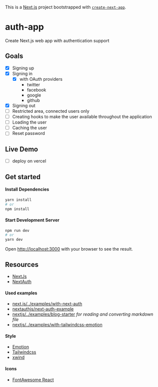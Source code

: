 This is a [Next.js](https://nextjs.org/) project bootstrapped with [`create-next-app`](https://github.com/vercel/next.js/tree/canary/packages/create-next-app).

# auth-app

Create Next.js web app with authentication support

## Goals

- [X] Signing up
- [X] Signing in
    - [X] with OAuth providers
        - twitter
        - facebook
        - google
        - github
- [X] Signing out
- [ ] Restricted area, connected users only
- [ ] Creating hooks to make the user available throughout the application
- [ ] Loading the user
- [ ] Caching the user
- [ ] Reset password

## Live Demo
- [ ] deploy on vercel

## Get started
#### Install Dependencies
```bash 
yarn install
# or
npm install 
```

#### Start Development Server
```bash
npm run dev
# or
yarn dev
```
Open [http://localhost:3000](http://localhost:3000) with your browser to see the result.

## Resources
- [NextJs](https://nextjs.org/)
- [NextAuth](https://next-auth.js.org/)
#### Used examples
- [next.js/../examples/with-next-auth](https://github.com/vercel/next.js/tree/canary/examples/with-next-auth)
- [nextauthjs/next-auth-example](https://github.com/nextauthjs/next-auth-example)
- [nextjs/../examples/blog-starter](https://github.com/vercel/next.js/tree/canary/examples/blog-starter) _for reading and converting markdown file_
- [nextjs/../examples/with-tailwindcss-emotion](https://github.com/vercel/next.js/tree/canary/examples/with-tailwindcss-emotion)
#### Style
- [Emotion](https://emotion.sh/)
- [Tailwindcss](https://tailwindcss.com/) 
- [xwind](https://github.com/Arthie/xwind)
#### Icons 
- [FontAwesome React](https://fontawesome.com/how-to-use/on-the-web/using-with/react)
